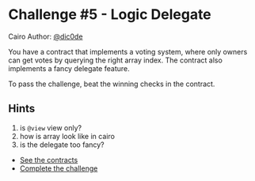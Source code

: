 # Challenge #5 - Logic Delegate

Cairo Author: [@dic0de](https://github.com/dic0de)

You have a contract that implements a voting system, where only owners can get votes by querying the right array index. The contract also implements a fancy delegate feature.

To pass the challenge, beat the winning checks in the contract.
## Hints
1. is `@view` view only?
2. how is array look like in cairo
3. is the delegate too fancy?

- [See the contracts](../src/logic_delegate/)
- [Complete the challenge](../tests/logic_delegate/)
